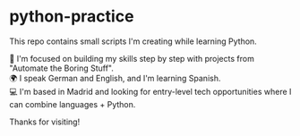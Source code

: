 # python-practice

This repo contains small scripts I'm creating while learning Python.

🧠 I'm focused on building my skills step by step with projects from "Automate the Boring Stuff".  
🌍 I speak German and English, and I'm learning Spanish.  
💻 I'm based in Madrid and looking for entry-level tech opportunities where I can combine languages + Python.

Thanks for visiting!

